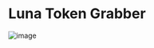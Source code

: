 #                                                                             Luna Token Grabber



![image](https://github.com/smmug246/smug246/assets/157300819/0bbe2e1a-35ab-44c5-a936-ffe4a96cd24d)

